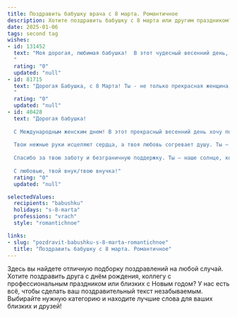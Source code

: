 ```yaml
---
title: Поздравить бабушку врача с 8 марта. Романтичное
description: Хотите поздравить бабушку с 8 марта или другим праздником? Наш ИИ создаст незабываемое поздравление, а вы обязательно выделитесь среди других.  
date: 2025-01-06
tags: second tag
wishes:
- id: 131452
  text: "Моя дорогая, любимая бабушка!  В этот чудесный весенний день, 8 Марта, я хочу от всей души поздравить тебя с праздником!  Твоя доброта, нежность и забота – это словно солнечные лучи, согревающие всех вокруг.  Ты – не только любящая бабушка, но и удивительный врач, который лечит не только тело, но и душу.  Пусть твоя жизнь будет наполнена радостью, счастьем и бесконечной,  теплой любовью!  Будь здорова, счастлива и всегда молода душой!  Целую тебя крепко-крепко!
  "
  rating: "0"
  updated: "null"
- id: 81715
  text: "Дорогая Бабушка, с 8 Марта! Ты - не только прекрасная женщина, но и врач с золотыми руками, который лечит не только тело, но и душу. Пусть твоя доброта и забота приносят радость в каждый день, а любовь близких  тебя согревает.
  "
  rating: "0"
  updated: "null"
- id: 40428
  text: "Дорогая бабушка!
  
  С Международным женским днем! В этот прекрасный весенний день хочу поздравить тебя с тем, что ты — не только великолепный врач, но и удивительная женщина, обладающая огромной мудростью и добротой.
  
  Твои нежные руки исцеляют сердца, а твоя любовь согревает душу. Ты — как весна: приносишь свет, тепло и надежду. Пусть каждый миг будет наполнен радостью, а каждый день дарит тебе счастье и здоровье.
  
  Спасибо за твою заботу и безграничную поддержку. Ты — наше солнце, которое никогда не заходит. Желаю тебе новых побед, вдохновения и только положительных эмоций.
  
  С любовью, твой внук/твою внучка!"
  rating: "0"
  updated: "null"

selectedValues:
  recipients: "babushku"
  holidays: "s-8-marta"
  professions: "vrach"
  style: "romantichnoe"

links:
- slug: "pozdravit-babushku-s-8-marta-romantichnoe"
  title: "Поздравить бабушку с 8 марта. Романтичное"
---
```


Здесь вы найдете отличную подборку поздравлений на любой случай.
Хотите поздравить друга с днём рождения, коллегу с профессиональным праздником или близких с Новым годом? У нас есть всё, чтобы сделать ваш поздравительный текст незабываемым. Выбирайте нужную категорию и находите лучшие слова для ваших близких и друзей!

